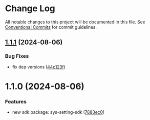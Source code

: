 # Change Log

All notable changes to this project will be documented in this file.
See [Conventional Commits](https://conventionalcommits.org) for commit guidelines.

## [1.1.1](https://github.com/easyops-cn/next-api-sdk/compare/@next-api-sdk/sys-setting-sdk@1.1.0...@next-api-sdk/sys-setting-sdk@1.1.1) (2024-08-06)

### Bug Fixes

- fix dep versions ([44c123f](https://github.com/easyops-cn/next-api-sdk/commit/44c123f3e980b4ba91d0d549b8d40f848f059bcb))

# 1.1.0 (2024-08-06)

### Features

- new sdk package: sys-setting-sdk ([7883ec0](https://github.com/easyops-cn/next-api-sdk/commit/7883ec0e2964b03f9354ec2d3261214e7c7c16af))

